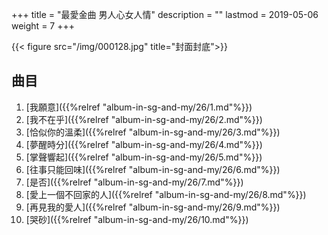 +++
title = "最愛金曲 男人心女人情"
description = ""
lastmod = 2019-05-06
weight = 7
+++

{{< figure src="/img/000128.jpg" title="封面封底">}}


## 曲目

1. [我願意]({{%relref "album-in-sg-and-my/26/1.md"%}}) 
2. [我不在乎]({{%relref "album-in-sg-and-my/26/2.md"%}}) 
3. [恰似你的溫柔]({{%relref "album-in-sg-and-my/26/3.md"%}}) 
4. [夢醒時分]({{%relref "album-in-sg-and-my/26/4.md"%}}) 
5. [掌聲響起]({{%relref "album-in-sg-and-my/26/5.md"%}}) 
6. [往事只能回味]({{%relref "album-in-sg-and-my/26/6.md"%}}) 
7. [是否]({{%relref "album-in-sg-and-my/26/7.md"%}}) 
8. [愛上一個不回家的人]({{%relref "album-in-sg-and-my/26/8.md"%}}) 
9. [再見我的愛人]({{%relref "album-in-sg-and-my/26/9.md"%}}) 
10. [哭砂]({{%relref "album-in-sg-and-my/26/10.md"%}}) 